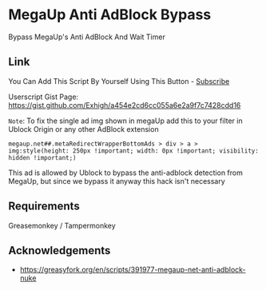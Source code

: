 # MegaUp Anti AdBlock Bypass
Bypass MegaUp's Anti AdBlock And Wait Timer

## Link
You Can Add This Script By Yourself Using This Button - [Subscribe](https://gist.githubusercontent.com/Exhigh/a454e2cd6cc055a6e2a9f7c7428cdd16/raw/MegaUp-Anti-AdBlock-Bypass.user.js)

Userscript Gist Page: https://gist.github.com/Exhigh/a454e2cd6cc055a6e2a9f7c7428cdd16

`Note`: To fix the single ad img shown in megaUp add this to your filter in Ublock Origin or any other AdBlock extension

    megaup.net##.metaRedirectWrapperBottomAds > div > a > img:style(height: 250px !important; width: 0px !important; visibility: hidden !important;)
        
This ad is allowed by Ublock to bypass the anti-adblock detection from MegaUp, but since we bypass it anyway this hack isn't necessary
## Requirements
Greasemonkey / Tampermonkey

## Acknowledgements
* https://greasyfork.org/en/scripts/391977-megaup-net-anti-adblock-nuke
